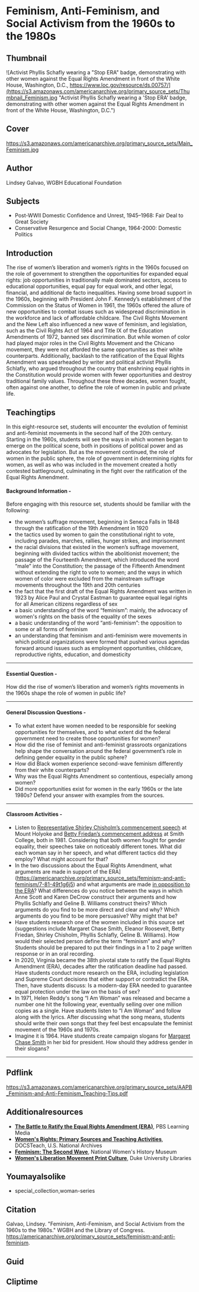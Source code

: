 # Feminism, Anti-Feminism, and Social Activism from the 1960s to the 1980s

## Thumbnail

![Activist Phyllis Schafly wearing a "Stop ERA" badge, demonstrating with other women against the Equal Rights Amendment in front of the White House, Washington, D.C., https://www.loc.gov/resource/ds.00757/](https://s3.amazonaws.com/americanarchive.org/primary_source_sets/Thumbnail_Feminism.jpg "Activist Phyllis Schafly wearing a 'Stop ERA' badge, demonstrating with other women against the Equal Rights Amendment in front of the White House, Washington, D.C.")

## Cover
https://s3.amazonaws.com/americanarchive.org/primary_source_sets/Main_Feminism.jpg

## Author

Lindsey Galvao, WGBH Educational Foundation

## Subjects

- Post-WWII Domestic Confidence and Unrest, 1945–1968: Fair Deal to Great Society
- Conservative Resurgence and Social Change, 1964-2000: Domestic Politics

## Introduction

The rise of women’s liberation and women’s rights in the 1960s focused on the role of government to strengthen the opportunities for expanded equal rights: job opportunities in traditionally male dominated sectors, access to educational opportunities, equal pay for equal work, and other legal, financial, and additional de facto inequalities. Having some broad support in the 1960s, beginning with President John F. Kennedy’s establishment of the Commission on the Status of Women in 1961, the 1960s offered the allure of new opportunities to combat issues such as widespread discrimination in the workforce and lack of affordable childcare. The Civil Rights Movement and the New Left also influenced a new wave of feminism, and legislation, such as the Civil Rights Act of 1964 and Title IX of the Education Amendments of 1972, banned sex discrimination. But while women of color had played major roles in the Civil Rights Movement and the Chicano movement, they were not afforded the same opportunities as their white counterparts. Additionally, backlash to the ratification of the Equal Rights Amendment was spearheaded by writer and political activist Phyllis Schlafly, who argued throughout the country that enshrining equal rights in the Constitution would provide women with fewer opportunities and destroy traditional family values. Throughout these three decades, women fought, often against one another, to define the role of women in public and private life. 

## Teachingtips

In this eight-resource set, students will encounter the evolution of feminist and anti-feminist movements in the second half of the 20th century. Starting in the 1960s, students will see the ways in which women began to emerge on the political scene, both in positions of political power and as advocates for legislation. But as the movement continued, the role of women in the public sphere, the role of government in determining rights for women, as well as who was included in the movement created a hotly contested battleground, culminating in the fight over the ratification of the Equal Rights Amendment.

#### Background Information -

Before engaging with this resource set, students should be familiar with the following:

- the women’s suffrage movement, beginning in Seneca Falls in 1848 through the ratification of the 19th Amendment in 1920 
- the tactics used by women to gain the constitutional right to vote, including parades, marches, rallies, hunger strikes, and imprisonment 
- the racial divisions that existed in the women’s suffrage movement, beginning with divided tactics within the abolitionist movement; the passage of the Fourteenth Amendment, which introduced the word “male” into the Constitution; the passage of the Fifteenth Amendment without extending the right to vote to women; and the ways in which women of color were excluded from the mainstream suffrage movements throughout the 19th and 20th centuries
- the fact that the first draft of the Equal Rights Amendment was written in 1923 by Alice Paul and Crystal Eastman to guarantee equal legal rights for all American citizens regardless of sex
- a basic understanding of the word “feminism”: mainly, the advocacy of women's rights on the basis of the equality of the sexes 
- a basic understanding of the word “anti-feminism”: the opposition to some or all forms of feminism
- an understanding that feminism and anti-feminism were movements in which political organizations were formed that pushed various agendas forward around issues such as employment opportunities, childcare, reproductive rights, education, and domesticity

<hr>

#### Essential Question - 

How did the rise of women’s liberation and women’s rights movements in the 1960s shape the role of women in public life?

<hr>

#### General Discussion Questions -
- To what extent have women needed to be responsible for seeking opportunities for themselves, and to what extent did the federal government need to create those opportunities for women? 
- How did the rise of feminist and anti-feminist grassroots organizations help shape the conversation around the federal government’s role in defining gender equality in the public sphere?
- How did Black women experience second-wave feminism differently from their white counterparts?
- Why was the Equal Rights Amendment so contentious, especially among women?
- Did more opportunities exist for women in the early 1960s or the late 1980s? Defend your answer with examples from the sources. 

<hr>

#### Classroom Activities -

- Listen to [Representative Shirley Chisholm’s commencement speech](https://americanarchive.org/primary_source_sets/feminism-and-anti-feminism/5-305-82x3fpr6) at Mount Holyoke and [Betty Friedan’s commencement address](https://americanarchive.org/primary_source_sets/feminism-and-anti-feminism/6-305-82x3fpr6) at Smith College, both in 1981. Considering that both women fought for gender equality, their speeches take on noticeably different tones. What did each woman say in her speech, and what different tactics did they employ? What might account for that? 
- In the two discussions about the Equal Rights Amendment, what arguments are made in support of the ERA](https://americanarchive.org/primary_source_sets/feminism-and-anti-feminism/7-81-49t1g6j5) and what arguments are made [in opposition to the ERA](https://americanarchive.org/primary_source_sets/feminism-and-anti-feminism/8-81-021c5bwq)? What differences do you notice between the ways in which Anne Scott and Karen DeCrow construct their arguments and how Phyllis Schlafly and Geline B. Williams construct theirs? Which arguments do you find to be more direct and clear and why? Which arguments do you find to be more persuasive? Why might that be?
- Have students research one of the women included in this source set (suggestions include Margaret Chase Smith, Eleanor Roosevelt, Betty Friedan, Shirley Chisholm, Phyllis Schlafly, Geline B. Williams). How would their selected person define the term “feminism” and why? Students should be prepared to put their findings in a 1 to 2 page written response or in an oral recording.
- In 2020, Virginia became the 38th pivotal state to ratify the Equal Rights Amendment (ERA), decades after the ratification deadline had passed. Have students conduct more research on the ERA, including legislation and Supreme Court decisions that either support or contradict the ERA. Then, have students discuss: Is a modern-day ERA needed to guarantee equal protection under the law on the basis of sex? 
- In 1971, Helen Reddy's song “I Am Woman” was released and became a number one hit the following year, eventually selling over one million copies as a single. Have students listen to “I Am Woman” and follow along with the lyrics. After discussing what the song means, students should write their own songs that they feel best encapsulate the feminist movement of the 1960s and 1970s.
- Imagine it is 1964. Have students create campaign slogans for [Margaret Chase Smith](https://americanarchive.org/primary_source_sets/feminism-and-anti-feminism/3-516-b56d21sf4w) in her bid for president. How should they address gender in their slogans?

<hr>

## Pdflink

https://s3.amazonaws.com/americanarchive.org/primary_source_sets/AAPB_Feminism-and-Anti-Feminism_Teaching-Tips.pdf

## Additionalresources

- [**The Battle to Ratify the Equal Rights Amendment (ERA)**](https://mass.pbslearningmedia.org/resource/ilgbh20-soc-ush-eraratify/the-battle-to-ratify-the-equal-rights-amendment/us-history-collection/), PBS Learning Media
- [**Women's Rights: Primary Sources and Teaching Activities**](https://www.docsteach.org/topics/women), DOCSTeach, U.S. National Archives
- [**Feminism: The Second Wave**](https://www.womenshistory.org/exhibits/feminism-second-wave), National Women's History Museum
- [**Women's Liberation Movement Print Culture**](https://repository.duke.edu/dc/wlmpc), Duke University Libraries

## Youmayalsolike
- special_collection,woman-series

## Citation

Galvao, Lindsey. "Feminism, Anti-Feminism, and Social Activism from the 1960s to the 1980s." WGBH and the Library of Congress. https://americanarchive.org/primary_source_sets/feminism-and-anti-feminism.

## Guid
## Cliptime
